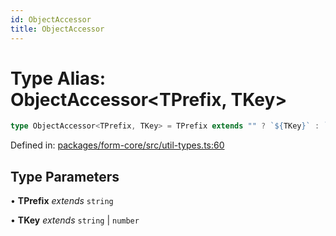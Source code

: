 ```yaml
---
id: ObjectAccessor
title: ObjectAccessor
---
```


<!-- DO NOT EDIT: this page is autogenerated from the type comments -->

# Type Alias: ObjectAccessor\<TPrefix, TKey\>

```ts
type ObjectAccessor<TPrefix, TKey> = TPrefix extends "" ? `${TKey}` : `${TPrefix}.${TKey}`;
```

Defined in: [packages/form-core/src/util-types.ts:60](https://github.com/TanStack/form/blob/main/packages/form-core/src/util-types.ts#L60)

## Type Parameters

• **TPrefix** *extends* `string`

• **TKey** *extends* `string` \| `number`
